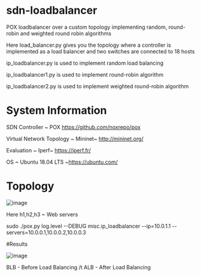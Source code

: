 # sdn-loadbalancer
POX loadbalancer over a custom topology implementing random, round-robin and weighted round robin algorithms

Here load_balancer.py gives you the topology where a controller is implemented as a load balancer and two switches are connected to 18 hosts

ip_loadbalancer.py is used to implement random load balancing

ip_loadbalancer1.py is used to implement round-robin algorithm 

ip_loadbalancer2.py is used to implement weighted round-robin algorithm

# System Information
SDN Controller ~ POX https://github.com/noxrepo/pox

Virtual Network Topology ~ Mininet~ http://mininet.org/

Evaluation ~ Iperf~ https://iperf.fr/

OS ~ Ubuntu 18.04 LTS ~https://ubuntu.com/

# Topology 

![image](https://user-images.githubusercontent.com/22559413/100772413-8786c200-33cd-11eb-820b-70f6653e8474.png)

Here h1,h2,h3 ~ Web servers

sudo ./pox.py log.level --DEBUG misc.ip_loadbalancer --ip=10.0.1.1 --servers=10.0.0.1,10.0.0.2,10.0.0.3

#Results

![image](https://user-images.githubusercontent.com/22559413/100786572-58c61700-33e0-11eb-95b4-d1551a802f0e.png)

BLB - Before Load Balancing                                           /t   ALB - After Load Balancing
